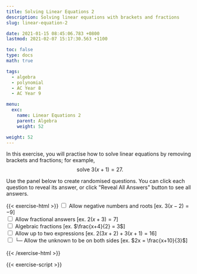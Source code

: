 ```yaml
---
title: Solving Linear Equations 2
description: Solving linear equations with brackets and fractions
slug: linear-equation-2

date: 2021-01-15 08:45:06.783 +0800
lastmod: 2021-02-07 15:17:30.563 +1100

toc: false
type: docs
math: true

tags:
  - algebra
  - polynomial
  - AC Year 8
  - AC Year 9

menu:
  exc:
    name: Linear Equations 2
    parent: Algebra
    weight: 52

weight: 52
---
```


In this exercise, you will practise how to solve linear equations by removing brackets and fractions; for example, $$ \text{solve}~3(x+1) = 27. $$

Use the panel below to create randomised questions. You can click each question to reveal its answer, or click "Reveal All Answers" button to see all answers.

{{< exercise-html >}}
<input type="checkbox" id="neg" />
<label for="neg">Allow negative numbers and roots [ex. $3(x-2) = -9$] </label><br />
<input type="checkbox" id="frac0" />
<label for="frac0">Allow fractional answers [ex. $2(x+3) = 7$] </label><br />
<input type="checkbox" id="frac1" />
<label for="frac1">Algebraic fractions [ex. $\frac{x+4}{2} = 3$] </label><br />
<input type="checkbox" id="two" />
<label for="two">Allow up to two expressions [ex. $2(3x+2) + 3(x+1) = 16$] </label><br />
<input type="checkbox" id="both" />
<label for="both">└─ Allow the unknown to be on both sides [ex. $2x = \frac{x+10}{3}$] </label><br />
<br>
{{< /exercise-html >}}

{{< exercise-script >}}

<script>
  function genQs() {
    // Question area
    const qbox = document.getElementById("questions");
    const qinst = document.getElementById("instructions");
    // Read value from the form
    const nq = document.getElementById("nq").value;
    let neg,frac0,frac1,two,both;
    [neg,frac0,frac1,two,both] = 
      ["neg","frac0","frac1","two","both"].map(chked);
    both = two? both : false; // both depends on two
    // Sanity check
    nqIsNumber = /[\d+]/.test(nq);
    if ( !nqIsNumber || nq<1 || nq>10 ) {
      qbox.innerHTML = "Error: Invalid number of questions!";
      return;
    }
    // Coefficients
    const pool5 = arange(2, 5);
    const pool9 = arange(0, 9);
    const poolDenom = arange(2, 9);
    if (neg) {
      pool5.push(...arange(-5, -1));
      pool9.push(...arange(-9, -1));
      poolDenom.push(...arange(-9, -2));
    }
    const poolLett = 'abcdefghijkmnpqrstuvwxyz'.split('');
    // Make questions
    qinst.innerHTML = "Solve the following linear equations.";
    qbox.innerHTML = "";
    let options = MathJax.getMetricsFor(qbox);
    options.display = false;
    MathJax.texReset();
    for (let i = 0; i < nq; i++) {
      const lett = choice(poolLett);
      const ans = new Frac(choice(pool9), frac0? choice(pool9,"z") : 1);
      let lhs, rhs;
      let lhsTex, rhsTex;
      lhs = new Poly([0, ans.d], lett);
      rhs = new Frac(ans.n);
      // if the coefficient of x is not 1, -1, for 50% of chance,
      if (!frac1 && Math.abs(ans.d)!=1 && yn()) { 
        // factorise the coefficient of x to make a bracket
        const op = neg? "n" : "";
        const num0 = new Frac(choice(factorsOf(ans.d, op), "1"));
        const num1 = choice(pool5);
        lhs = lhs.mult(num0.reci()).add(num1);
        lhsTex = `${num0.tex("c")}\\left(${lhs.tex()}\\right)`;
        rhs = rhs.add(num0.mult(num1))
        rhsTex = rhs.tex();
      } else if (!frac1) {
        // multiply the lhs by a number to make a bracket
        const num0 = new Frac(choice(pool5));
        const num1 = choice(pool5);
        const num2 = choice(pool9);
        lhs = lhs.mult(num1).add(num2);
        lhsTex = `${num0.tex("c")}\\left(${lhs.tex()}\\right)`;
        rhs = rhs.mult(num1).add(num2).mult(num0)
        rhsTex = rhs.tex();
      } else {
        // make a fraction
        // choose coefficients so that the rhs has at least one proper factor
        let num0, num1, num2, factors = [];
        while (factors.length < 1) {
          num1 = choice(pool5);
          num2 = choice(pool9);
          factors = factorsOf(num1*rhs+num2, "p");
        }
        num0 = choice(factors);
        lhs = lhs.mult(num1).add(num2);
        lhsTex = `\\dfrac{${lhs.tex()}}{${Math.abs(num0)}}`;
        lhsTex = (num0<0? "-" : "") + lhsTex;
        rhs = rhs.mult(num1).add(num2).mult(new Frac(1, num0));
        rhsTex = rhs.tex();
      }
      if (two) { // add a second expression
        const gen = () => yn()? new Frac(choice(pool9)) : 0;
        let newPoly, newPolyVal = new Frac(1, 2);
        let num11;
        switch (choice(arange(1, frac1? 3 : 2))) {
          case 1 : // add another bracket
            num11 = new Frac(choice(pool5));
            while (newPolyVal.d != 1) { // ensure the value is an integer
              newPoly = new Poly(genCoeffs(1, gen, 1, 2), lett);
              newPolyVal = newPoly.eval(ans).mult(num11);
            }
            if (both && yn()) { // add on the rhs
              rhs = rhs.sub(newPolyVal);
              if (yn()) {
                rhsTex = `${num11.mult(-1).tex("c")}\\left(${newPoly.tex()}\\right)` + rhs.tex("s");
              } else {
                rhsTex = rhs.tex() + `${num11.mult(-1).tex("sc")}\\left(${newPoly.tex()}\\right)`;
              }
            } else { // add on the lhs
              lhsTex += `${num11.tex("sc")}\\left(${newPoly.tex()}\\right)`
              rhs = rhs.add(newPolyVal);
              rhsTex = rhs.tex();
            }
            break;
          case 2 : // add polynomial (without bracket)
            while (newPolyVal.d != 1) { // ensure the value is an integer
              newPoly = new Poly(genCoeffs(1, gen, 0, 1), lett);
              newPolyVal = newPoly.eval(ans);
            }
            if (both && yn()) { // add on the rhs
              rhs = rhs.sub(newPolyVal);
              rhsTex = newPoly.add(rhs).tex();
            } else { // add on the lhs
              const op2 = newPoly.order == 1? "sc" : "s";
              lhsTex += newPoly.tex(op2);
              rhs = rhs.add(newPolyVal);
              rhsTex = rhs.tex();
            }
            break;
          case 3 : // add a fraction
            // choose the denominator from a factor
            while (typeof num11 === "undefined") {
              newPoly = new Poly(genCoeffs(1, gen, 1, 2), lett);
              newPolyVal = newPoly.eval(ans);
              num11 = choice(factorsOf(newPolyVal, neg? "np" : "p"));
            }
            let sign;
            if (both && yn()) { // add on the rhs
              rhs = rhs.sub(newPolyVal.div(num11));
              if (yn()) {
                sign = num11 > 0 ? "" : "-";
                rhsTex = `${sign} \\dfrac{${newPoly.tex()}}{${Math.abs(num11)}}` + rhs.tex("s");
              } else {
                sign = num11 > 0 ? "+" : "-";
                rhsTex = rhs.tex() + `${sign} \\dfrac{${newPoly.tex()}}{${Math.abs(num11)}}`;
              }
            } else { // add on the lhs
              sign = num11 > 0 ? "+" : "-";
              lhsTex += `${sign} \\dfrac{${newPoly.tex()}}{${Math.abs(num11)}}`;
              rhs = rhs.add(newPolyVal.div(num11));
              rhsTex = rhs.tex();
            }
        } // end switch

      } // endif (two)

      const qTex = `${lhsTex} = ${rhsTex}`;
      const aTex = `\\boldsymbol{\\implies ${lett} = ${ans.reduce().tex()}}`;
      render(qTex, aTex, options).then((li) => {
        qbox.appendChild(li);
        MathJax.startup.document.clear();
        MathJax.startup.document.updateDocument();
      });
    }
    return;
  }
</script>
